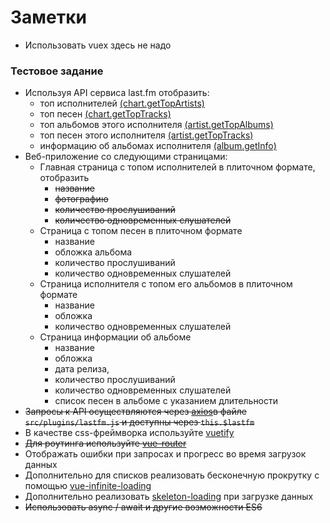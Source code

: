 # Заметки 
- Использовать vuex здесь не надо
### Тестовое задание 
- Используя API сервиса last.fm отобразить:
    - топ исполнителей [(chart.getTopArtists)](https://www.last.fm/api/show/chart.getTopArtists)
    - топ песен [(chart.getTopTracks)](https://www.last.fm/api/show/chart.getTopTracks)
    - топ альбомов этого исполнителя [(artist.getTopAlbums)](https://www.last.fm/api/show/artist.getTopAlbums)
    - топ песен этого исполнителя [(artist.getTopTracks)](https://www.last.fm/api/show/artist.getTopTracks)  
    - информацию об альбомах исполнителя [(album.getInfo)](https://www.last.fm/api/show/album.getInfo)
- Веб-приложение со следующими страницами:
    - Главная страница с топом исполнителей в плиточном формате, отобразить
        - ~~название~~
        - ~~фотографию~~
        - ~~количество прослушиваний~~
        - ~~количество одновременных слушателей~~     
    - Страница с топом песен в плиточном формате
        - название
        - обложка альбома
        - количество прослушиваний 
        - количество одновременных слушателей              
    - Страница исполнителя с топом его альбомов в плиточном формате        
        - название
        - обложка 
        - количество одновременных слушателей
    - Страница информации об альбоме
        - название
        - обложка
        - дата релиза, 
        - количество прослушиваний
        - количество одновременных слушателей
        - список песен в альбоме с указанием длительности
- ~~Запросы к API осуществляются через [axios](https://github.com/axios/axios)в файле ``src/plugins/lastfm.js`` и доступны через ``this.$lastfm``~~
- В качестве css-фреймворка используйте [vuetify](https://vuetifyjs.com/ru/)
- ~~Для роутинга используйте [vue-router](https://router.vuejs.org/ru/)~~            
- Отображать ошибки при запросах и прогресс во время загрузок данных
- Дополнительно для списков реализовать бесконечную прокрутку с помощью [vue-infinite-loading](https://www.npmjs.com/package/vue-infinite-loading)
- Дополнительно реализовать [skeleton-loading](https://vuetifyjs.com/ru/components/skeleton-loaders/) при загрузке данных
- ~~Использовать async / await и другие возможности ES6~~
